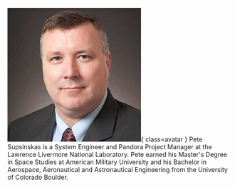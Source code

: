 ![Pete Supsinskas](Supsinskas.jpg){ class=avatar }
Pete Supsinskas is a System Engineer and Pandora Project Manager at the Lawrence Livermore National Laboratory. Pete earned his Master's Degree in Space Studies at American Military University and his Bachelor in Aerospace, Aeronautical and Astronautical Engineering from the University of Colorado Boulder.

